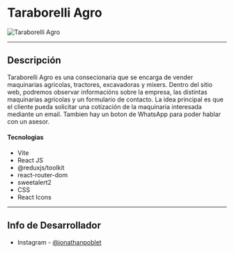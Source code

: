 # Taraborelli Agro

![Taraborelli Agro](https://github.com/jonathanpoblet/taraborelli-agro/assets/106752020/7098dc56-a9e9-42dd-a2ca-a1387f0d2de0)

---

## Descripción

Taraborelli Agro es una consecionaria que se encarga de vender maquinarias agricolas, tractores, excavadoras y mixers. Dentro del sitio web, podremos observar informacións sobre la empresa, las distintas maquinarias agricolas y un formulario de contacto. La idea principal es que el cliente pueda solicitar una cotización de la maquinaria interesada mediante un email. Tambien hay un boton de WhatsApp para poder hablar con un asesor.

#### Tecnologias

- Vite
- React JS
- @reduxjs/toolkit
- react-router-dom
- sweetalert2
- CSS
- React Icons

---

## Info de Desarrollador

- Instagram - [@jonathanpoblet](https://www.instagram.com/jonathan_poblet/)
